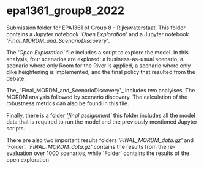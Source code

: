 # epa1361_group8_2022
Submission folder for EPA1361 of Group 8 - Rijkswaterstaat.
This folder contains a Jupyter notebook _'Open Exploration'_ and a Jupyter notebook _'Final_MORDM_and_ScenarioDiscovery'_.

The _'Open Exploration'_ file includes a script to explore the model. In this analysis, four scenarios are explored: a business-as-usual scenario, a scenario where only Room for the River is applied, a scenario where only dike heightening is implemented, and the final policy that resulted from the debate. 

The_ 'Final_MORDM_and_ScenarioDiscovery'_ includes two analyises. The MORDM analysis followed by scenario discovery. The calculation of the robustness metrics can also be found in this file. 

Finally, there is a folder _'final assignment'_ this folder includes all the model data that is required to run the model and the previously mentioned Jupyter scripts. 

There are also two important results folders _'FINAL_MORDM_data.gz'_ and 'Folder'.  _'FINAL_MORDM_data.gz'_ contains the results from the re-evaluation over 1000 scenarios, while 'Folder' contains the results of the open exploration



